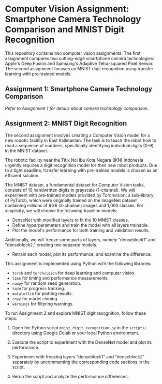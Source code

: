 # Computer Vision Assignment: Smartphone Camera Technology Comparison and MNIST Digit Recognition
This repository contains two computer vision assignments. The first assignment compares two cutting-edge smartphone camera technologies: Apple's Deep Fusion and Samsung's Adaptive Tetra-squared Pixel Sensor. The second assignment focuses on MNIST digit recognition using transfer learning with pre-trained models.

## Assignment 1: Smartphone Camera Technology Comparison

*Refer to Assignment 1 for details about camera technology comparison.*

## Assignment 2: MNIST Digit Recognition

The second assignment involves creating a Computer Vision model for a new robotic facility in East Kalimantan. The task is to teach the robot how to read a sequence of numbers, specifically identifying individual digits (0-9) in the MNIST dataset.

The robotic facility near the Titik Nol Ibu Kota Negara (IKN) Indonesia urgently requires a digit recognition model for their new robot products. Due to a tight deadline, transfer learning with pre-trained models is chosen as an efficient solution.

The MNIST dataset, a fundamental dataset for Computer Vision tasks, consists of 10 handwritten digits in grayscale (1-channel). We will experiment with pre-trained models provided by Torchvision, a sub-library of PyTorch, which were originally trained on the ImageNet dataset containing millions of RGB (3-channel) images and 1,000 classes. For simplicity, we will choose the following baseline models:
- DenseNet with modified layers to fit the 10 MNIST classes.
- Define hyperparameters and train the model with all layers trainable.
- Plot the model's performance for both training and validation results.

Additionally, we will freeze some parts of layers, namely "denseblock1" and "denseblock2," creating two separate models.
- Retrain each model, plot its performance, and examine the difference.


This assignment is implemented using Python with the following libraries:

- `torch` and `torchvision` for deep learning and computer vision.
- `time` for timing and performance measurements.
- `numpy` for random seed generation.
- `tqdm` for progress tracking.
- `matplotlib` for plotting results.
- `copy` for model cloning.
- `warnings` for filtering warnings.


To run Assignment 2 and explore MNIST digit recognition, follow these steps:

1. Open the Python script `mnist_digit_recognition.py` in the `scripts/` directory using Google Colab or your local Python environment.

2. Execute the script to experiment with the DenseNet model and plot its performance.

3. Experiment with freezing layers "denseblock1" and "denseblock2" separately by uncommenting the corresponding code sections in the script.

4. Rerun the script and analyze the performance differences.
